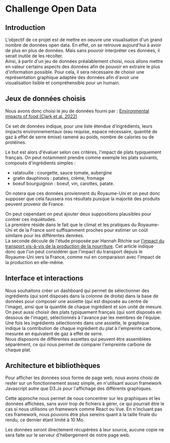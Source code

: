 # Challenge Open Data

## Introduction

L'objectif de ce projet est de mettre en oeuvre une visualisation d'un grand nombre de données open data. En effet, on se retrouve aujourd'hui à avoir de plus en plus de données. Mais sans pouvoir interpréter ces données, il serait inutile de les récolter.  
Ainsi, à partir d'un jeu de données préalablement choisi, nous allons mettre en valeur certains aspects des données afin de pouvoir en extraire le plus d'information possible. Pour cela, il sera nécessaire de choisir une représentation graphique adaptée des données afin d'avoir une visualisation lisible et compréhensible pour un humain.

## Jeux de données choisis

Nous avons donc choisi le jeu de données fourni par : [Environmental impacts of food (Clark et al. 2022)](https://github.com/owid/owid-datasets/blob/master/datasets/Environmental%20impacts%20of%20food%20(Clark%20et%20al.%202022)/Environmental%20impacts%20of%20food%20(Clark%20et%20al.%202022).csv)

Ce set de données indique, pour une liste étendue d'ingrédients, leurs impacts environnementaux (eau requise, espace nécessaire, quantité de gaz à effet de serre émise) ramené au poids, nombre de calories ou de protéines.

Le but est alors d'évaluer selon ces critères, l'impact de plats typiquement français. On peut notamment prendre comme exemple les plats suivants, composés d'ingrédients simples :

- ratatouille : courgette, sauce tomate, aubergine
- gratin dauphinois : patates, crème, fromage
- boeuf bourguignon : boeuf, vin, carottes, patate.

On notera que ces données proviennent du Royaume-Uni et on peut donc supposer que cela faussera nos résultats puisque la majorité des produits peuvent provenir de France. 

On peut cependant on peut ajouter deux suppositions plausibles pour contrer ces inquiétudes.  
La première réside dans le fait que le climat et les pratiques du Royaume-Uni et de la France sont suffisamment proches pour estimer un coût similaire pour les différentes denrées.  
La seconde découle de l'étude proposée par Hannah Ritchie sur [l'impact du transport vis-à-vis de la production de la nourriture](https://ourworldindata.org/food-choice-vs-eating-local). Cet article indique donc que l'on peut considérer que l'impact du transport depuis le Royaume-Uni vers la France, comme nul en comparaison avec l'impact de la production en elle-même.

## Interface et interactions

Nous souhaitons créer un dashboard qui permet de sélectionner des ingrédients (qui sont disposés dans la colonne de droite) dans la base de données pour composer une assiette (qui est disposée au centre de l'image), ainsi que la quantité de chaque ingrédient et son unité de mesure.  
On peut aussi choisir des plats typiquement français (qui sont disposés en dessous de l'image), sélectionnés à l'avance par les membres de l'équipe.  
Une fois les ingrédients sélectionnés dans une assiette, le graphique indique la contribution de chaque ingrédient du plat à l'empreinte carbone, mesurée en équivalent de gaz à effet de serre.  
Nous disposons de différentes assiettes qui peuvent être assemblées séparément, ce qui nous permet de comparer l'empreinte carbone de chaque plat.

## Architecture et bibliothèques

Pour afficher les données sous forme de page web, nous avons choisi de rester sur un fonctionnement assez simple, en n'utilisant aucun framework Javascript autre que D3.Js pour l'affichage des différents graphiques.

Cette approche nous permet de nous concentrer sur les graphiques et les données affichées, sans avoir trop de fichiers à gérer, ce qui pourrait être le cas si nous utilisons un framework comme React ou Vue. En n'incluant pas ces framework, nous pouvons être plus sereins quant à la taille finale du rendu, ce dernier étant limité à 10 Mo.

Les données seront directement récupérées à leur source, aucune copie ne sera faite sur le serveur d'hébergement de notre page web.
